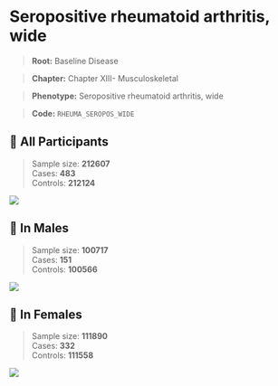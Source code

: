 # Seropositive rheumatoid arthritis, wide

> **Root:** Baseline Disease  

> **Chapter:** Chapter XIII- Musculoskeletal  

> **Phenotype:** Seropositive rheumatoid arthritis, wide  

> **Code:** `RHEUMA_SEROPOS_WIDE`

## 🧪 All Participants  
> Sample size: **212607**  
> Cases: **483**  
> Controls: **212124**
<img src="/Disease/Figures/ALL/Incidence/RHEUMA_SEROPOS_WIDE.png"/>
<CsvTable src="/Disease/Data/ALL/Incidence/COX_RHEUMA_SEROPOS_WIDE.csv" label="🔍 View full results" />

## 👨 In Males  
> Sample size: **100717**  
> Cases: **151**  
> Controls: **100566**
<img src="/Disease/Figures/Male/Incidence/RHEUMA_SEROPOS_WIDE.png"/>
<CsvTable src="/Disease/Data/Male/Incidence/COX_RHEUMA_SEROPOS_WIDE.csv" label="🔍 View full results" />

## 👩 In Females  
> Sample size: **111890**  
> Cases: **332**  
> Controls: **111558**
<img src="/Disease/Figures/Female/Incidence/RHEUMA_SEROPOS_WIDE.png"/>
<CsvTable src="/Disease/Data/Female/Incidence/COX_RHEUMA_SEROPOS_WIDE.csv" label="🔍 View full results" />
